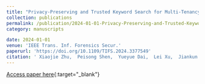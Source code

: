 ```yaml
---
title: "Privacy-Preserving and Trusted Keyword Search for Multi-Tenancy Cloud"
collection: publications
permalink: /publication/2024-01-01-Privacy-Preserving-and-Trusted-Keyword-Search-for-Multi-Tenancy-Cloud
category: manuscripts

date: 2024-01-01
venue: 'IEEE Trans. Inf. Forensics Secur.'
paperurl: 'https://doi.org/10.1109/TIFS.2024.3377549'
citation: ' Xiaojie Zhu,  Peisong Shen,  Yueyue Dai,  Lei Xu,  Jiankun Hu, &quot;Privacy-Preserving and Trusted Keyword Search for Multi-Tenancy Cloud.&quot; IEEE Trans. Inf. Forensics Secur., 2024.'
---
```

[Access paper here](https://doi.org/10.1109/TIFS.2024.3377549){:target="_blank"}
